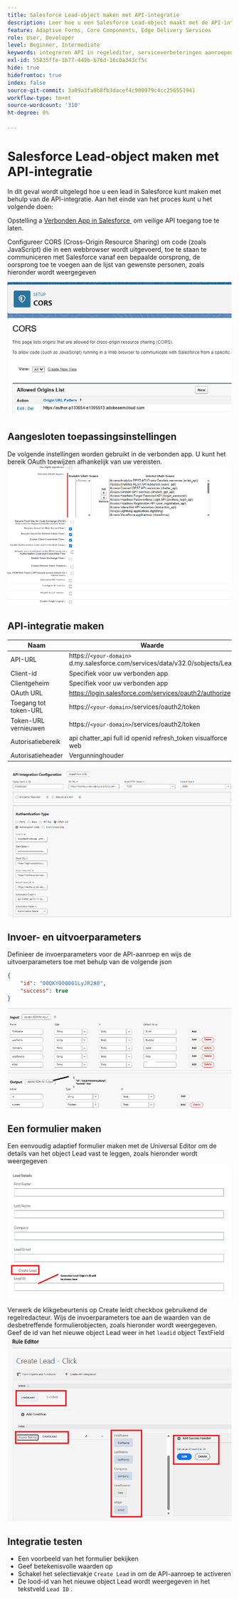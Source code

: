 ```yaml
---
title: Salesforce Lead-object maken met API-integratie
description: Leer hoe u een Salesforce Lead-object maakt met de API-integratie.
feature: Adaptive Forms, Core Components, Edge Delivery Services
role: User, Developer
level: Beginner, Intermediate
keywords: integreren API in regeleditor, serviceverbeteringen aanroepen
exl-id: 55835ffe-1b77-449b-b76d-16c0a343cf5c
hide: true
hidefromtoc: true
index: false
source-git-commit: 3a09a3fa9b8fb3dacef4c900979c4cc256551941
workflow-type: tm+mt
source-wordcount: '310'
ht-degree: 0%

---
```


# Salesforce Lead-object maken met API-integratie

In dit geval wordt uitgelegd hoe u een lead in Salesforce kunt maken met behulp van de API-integratie. Aan het einde van het proces kunt u het volgende doen:

Opstelling a [&#x200B; Verbonden App in Salesforce &#x200B;](https://help.salesforce.com/s/articleView?id=platform.ev_relay_create_connected_app.htm&type=5) om veilige API toegang toe te laten.

Configureer CORS (Cross-Origin Resource Sharing) om code (zoals JavaScript) die in een webbrowser wordt uitgevoerd, toe te staan te communiceren met Salesforce vanaf een bepaalde oorsprong, de oorsprong toe te voegen aan de lijst van gewenste personen, zoals hieronder wordt weergegeven

![&#x200B; kurken &#x200B;](assets/salesforce-cors.png)

## Aangesloten toepassingsinstellingen

De volgende instellingen worden gebruikt in de verbonden app. U kunt het bereik OAuth toewijzen afhankelijk van uw vereisten.
![&#x200B; verbonden-app-montages &#x200B;](assets/salesforce-connected-app-settings.png)

## API-integratie maken

| Naam | Waarde |
|--------------------------------|------------------|
| API-URL | https://`<your-domain>` d.my.salesforce.com/services/data/v32.0/sobjects/Lead |
| Client-id | Specifiek voor uw verbonden app |
| Clientgeheim | Specifiek voor uw verbonden app |
| OAuth URL | https://login.salesforce.com/services/oauth2/authorize |
| Toegang tot token-URL | https://`<your-domain>`/services/oauth2/token |
| Token-URL vernieuwen | https://`<your-domain>`/services/oauth2/token |
| Autorisatiebereik | api chatter_api full id openid refresh_token visualforce web |
| Autorisatieheader | Vergunninghouder |

![&#x200B; api-integratie &#x200B;](assets/salesforce-api-integration-create-lead.png)

## Invoer- en uitvoerparameters

Definieer de invoerparameters voor de API-aanroep en wijs de uitvoerparameters toe met behulp van de volgende json

```json
{
    "id": "00QKY000001LyJR2A0",
    "success": true
}
```

![&#x200B; input-output &#x200B;](assets/create-lead-api-integration-input-output.png)

## Een formulier maken

Een eenvoudig adaptief formulier maken met de Universal Editor om de details van het object Lead vast te leggen, zoals hieronder wordt weergegeven
![&#x200B; lood-voorwerp-vorm &#x200B;](assets/create-lead.png)

Verwerk de klikgebeurtenis op Create leidt checkbox gebruikend de regelredacteur. Wijs de invoerparameters toe aan de waarden van de desbetreffende formulierobjecten, zoals hieronder wordt weergegeven. Geef de id van het nieuwe object Lead weer in het `leadid` object TextField
![&#x200B; regel-redacteur &#x200B;](assets/create-leade-rule-editor.png)

## Integratie testen

- Een voorbeeld van het formulier bekijken
- Geef betekenisvolle waarden op
- Schakel het selectievakje `Create Lead` in om de API-aanroep te activeren
- De lood-id van het nieuwe object Lead wordt weergegeven in het tekstveld `Lead ID` .
